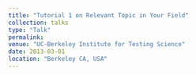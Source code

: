 ```yaml
---
title: "Tutorial 1 on Relevant Topic in Your Field"
collection: talks
type: "Talk"
permalink:
venue: "UC-Berkeley Institute for Testing Science"
date: 2013-03-01
location: "Berkeley CA, USA"
---
```

